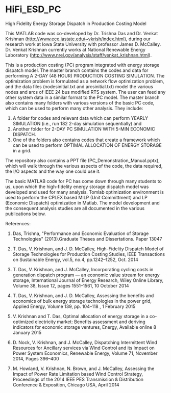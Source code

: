# HiFi_ESD_PC
High Fidelity Energy Storage Dispatch in Production Costing Model

This MATLAB code was co-developed by Dr. Trishna Das and Dr. Venkat Krishnan (http://www.ece.iastate.edu/~vkrish/index.html), during our research work at Iowa State University with professor James D. McCalley. Dr. Venkat Krishnan currently works at National Renewable Energy Laboratory (http://www.nrel.gov/analysis/staff/venkat_krishnan.html).

This is a production costing (PC) program integrated with energy storage dispatch model. The master branch contains the codes and data for performing A 2-DAY (48 HOUR) PRODUCTION COSTING SIMULATION. The optimization problem is formulated as a network flow optimization problem, and the data files (nodesinitial.txt and arcsinitial.txt) model the various nodes and arcs of IEEE 24 bus modified RTS system. The user can feed any other system data in a similar format to the PC model. The master branch also contains many folders with various versions of the basic PC code, which can be used to perform many other analysis. They include:

1. A folder for codes and relevant data which can perform YEARLY SIMULATION (i.e., run 182 2-day simulation sequentially) and
2. Another folder for 2-DAY PC SIMULATION WITH 5-MIN ECONOMIC DISPATCH. 
3. One of the folders also contains codes that create a framework which can be used to perform OPTIMAL ALLOCATION OF ENERGY STORAGE in a grid.

The repository also contains a PPT file (PC_Demonstration_Manual.pptx), which will walk through the various aspects of the code, the data required, the I/O aspects and the way one could use it.

The basic MATLAB code for PC has come down through many students to us, upon which the high-fidelity energy storage dispatch model was developed and used for many analysis. Tomlab optimization environment is used to perform the CPLEX based MILP (Unit Committment) and LP (Economic Dispatch) optimization in Matlab. The model development and the consequent analysis studies are all documented in the various publications below. 


References:


1. Das, Trishna, "Performance and Economic Evaluation of Storage Technologies" (2013).Graduate Theses and Dissertations. Paper 13047


2. T. Das, V. Krishnan, and J. D. McCalley, High-Fidelity Dispatch Model of Storage Technologies for Production Costing Studies, IEEE Transactions on Sustainable Energy, vol.5, no.4, pp.1242–1252, Oct. 2014


3. T. Das, V. Krishnan, and J. McCalley, Incorporating cycling costs in generation dispatch program — an economic value stream for energy storage, International Journal of Energy Research, Wiley Online Library, Volume 38, Issue 12, pages 1551–1561, 10 October 2014


4. T. Das, V. Krishnan, and J. D. McCalley, Assessing the benefits and economics of bulk energy storage technologies in the power grid, Applied Energy, Volume 139, pp. 104–118 , 1 February 2015


5. V. Krishnan and T. Das, Optimal allocation of energy storage in a co-optimized electricity market: Benefits assessment and deriving indicators for economic storage ventures, Energy, Available online 8 January 2015


6. D. Nock, V. Krishnan, and J. McCalley, Dispatching Intermittent Wind Resources for Ancillary services via Wind Control and its Impact on Power System Economics, Renewable Energy, Volume 71, November 2014, Pages 396–400


7. M. Howland, V. Krishnan, N. Brown, and J. McCalley, Assessing the Impact of Power Rate Limitation based Wind Control Strategy, Proceedings of the 2014 IEEE PES Transmission & Distribution Conference & Exposition, Chicago USA, April 2014
